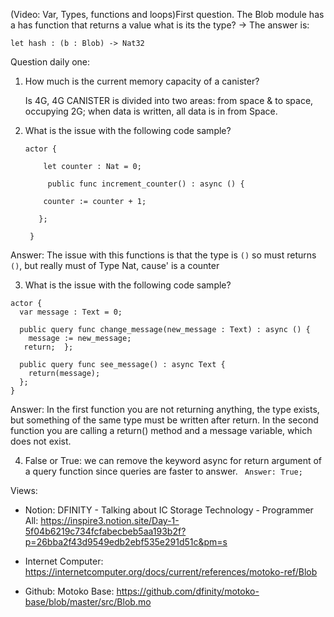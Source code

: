 
(Video: Var, Types, functions and loops)First question. The Blob module has a has function that returns a value what is its the type? -> The answer is: 

`let hash : (b : Blob) -> Nat32`

Question daily one:

1) How much is the current memory capacity of a canister?

   Is 4G, 4G CANISTER is divided into two areas: from space & to space, occupying 2G; when data is written, all data is in from Space.

2) What is the issue with the following code sample?

    
   ```
   actor {
   
       let counter : Nat = 0;

        public func increment_counter() : async () {

       counter := counter + 1;

      };
      
    }
    ```
    

Answer: The issue with this functions is that the type is `()` so must returns `()`, but really must of Type Nat, cause' is a counter

3) What is the issue with the following code sample?


```
actor {
  var message : Text = 0;

  public query func change_message(new_message : Text) : async () {
    message := new_message;
   return;  };
   
  public query func see_message() : async Text {
    return(message);
  };
}
```


Answer: In the first function you are not returning anything, the type exists, but something of the same type must be written after return.
In the second function you are calling a return() method and a message variable, which does not exist.

4) False or True: we can remove the keyword async for return argument of a query function since queries are faster to answer.
`
Answer: True;`

Views: 

- Notion: DFINITY - Talking about IC Storage Technology - Programmer All: https://inspire3.notion.site/Day-1-5f04b6219c734fcfabecbeb5aa193b2f?p=26bba2f43d9549edb2ebf535e291d51c&pm=s

- Internet Computer: https://internetcomputer.org/docs/current/references/motoko-ref/Blob

- Github: Motoko Base: https://github.com/dfinity/motoko-base/blob/master/src/Blob.mo
